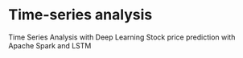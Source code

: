 # Time-series analysis
Time Series Analysis with Deep Learning
Stock price prediction with Apache Spark and LSTM
